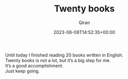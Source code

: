 ﻿---
title: Twenty books
author: Qiran
type: post
date: 2023-06-08T14:52:35+00:00
aliases: ["/twenty-books/"]
autoshare_autoshare_for_twitter:
  - 1
autoshare_tweet-allow-image:
  - yes
autoshare_status:
  - 'a:1:{i:0;a:3:{s:6:"status";s:9:"published";s:10:"twitter_id";i:1666820525480644615;s:10:"created_at";s:25:"2023-06-08T14:52:36+00:00";}}'
tags:
  - Reading

---
Until today I finished reading 20 books written in English.  
Twenty books is not a lot, but it&#8217;s a big step for me.  
It&#8217;s a good accomplishment.  
Just keep going.
